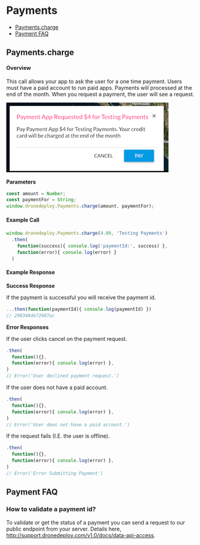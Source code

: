 # Payments

- [Payments.charge](#paymentscharge)
- [Payment FAQ](#payment-faq)

## Payments.charge

#### Overview

This call allows your app to ask the user for a one time payment. Users must have a paid account to run paid apps. Payments will processed at the end of the month. When you request a payment, the user will see a request.

![](payment_request_screenshot.png)

**Parameters**
```javascript
const amount = Number;
const paymentFor = String;
window.dronedeploy.Payments.charge(amount, paymentFor);
```

#### Example Call

```javascript
window.dronedeploy.Payments.charge(4.00, 'Testing Payments')
  .then(
    function(success){ console.log('paymentId:', success) },
    function(error){ console.log(error) }
  )
```

#### Example Response

**Success Response**

If the payment is successful you will receive the payment id. 
```javascript
...then(function(paymentId){ console.log(paymentId) })
// 298348de72987ac
```

**Error Responses**

If the user clicks cancel on the payment request.
```javascript
.then(
  function(){},
  function(error){ console.log(error) },
)
// Error('User declined payment request.')
```

If the user does not have a paid account.
```javascript
.then(
  function(){},
  function(error){ console.log(error) },
)
// Error('User does not have a paid account.')
```

If the request fails (I.E. the user is offline).
```javascript
.then(
  function(){},
  function(error){ console.log(error) },
)
// Error('Error Submitting Payment')
```

## Payment FAQ
### How to validate a payment id?

To validate or get the status of a payment you can send a request to our public endpoint from your server. Details here, 
http://support.dronedeploy.com/v1.0/docs/data-api-access.